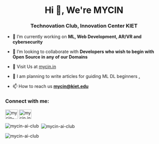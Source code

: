 <h1 align="center">Hi 👋, We're MYCIN</h1>
<h3 align="center">Technovation Club, Innovation Center KIET</h3>

<!--<p align="left"> <img src="https://komarev.com/ghpvc/?username=mycin-ai-club&label=Profile%20views&color=0e75b6&style=flat" alt="mycin-ai-club" /> </p>-->

- 🔭 I’m currently working on **ML, Web Development, AR/VR and cybersecurity**

- 👯 I’m looking to collaborate with **Developers who wish to begin with Open Source in any of our Domains**

- 🤝 Visit Us at [mycin.in](mycin.in)

- 📝 I am planning to write articles for guiding ML DL beginners [.](.)

- 📫 How to reach us **mycin@kiet.edu**

<h3 align="left">Connect with me:</h3>
<p align="left">
<a href="https://linkedin.com/in/mycin-in" target="blank"><img align="center" src="https://raw.githubusercontent.com/rahuldkjain/github-profile-readme-generator/master/src/images/icons/Social/linked-in-alt.svg" alt="mycin-in" height="30" width="40" /></a>
<a href="https://instagram.com/mycin.in" target="blank"><img align="center" src="https://raw.githubusercontent.com/rahuldkjain/github-profile-readme-generator/master/src/images/icons/Social/instagram.svg" alt="mycin.in" height="30" width="40" /></a>
</p>


<p><img align="left" src="https://github-readme-stats.vercel.app/api/top-langs?username=mycin-ai-club&show_icons=true&locale=en&layout=compact" alt="mycin-ai-club" /></p>

<p>&nbsp;<img align="center" src="https://github-readme-stats.vercel.app/api?username=mycin-ai-club&show_icons=true&locale=en" alt="mycin-ai-club" /></p>

<p><img align="center" src="https://github-readme-streak-stats.herokuapp.com/?user=mycin-ai-club&" alt="mycin-ai-club" /></p>
